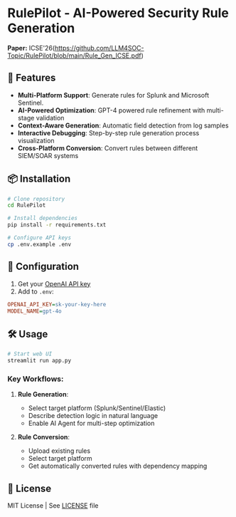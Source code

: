# RulePilot - AI-Powered Security Rule Generation

**Paper:** ICSE'26(https://github.com/LLM4SOC-Topic/RulePilot/blob/main/Rule_Gen_ICSE.pdf)

## 🚀 Features
- **Multi-Platform Support**: Generate rules for Splunk and Microsoft Sentinel.
- **AI-Powered Optimization**: GPT-4 powered rule refinement with multi-stage validation
- **Context-Aware Generation**: Automatic field detection from log samples
- **Interactive Debugging**: Step-by-step rule generation process visualization
- **Cross-Platform Conversion**: Convert rules between different SIEM/SOAR systems

## 📦 Installation
```bash
# Clone repository
cd RulePilot

# Install dependencies
pip install -r requirements.txt

# Configure API keys
cp .env.example .env
```

## 🔧 Configuration
1. Get your [OpenAI API key](https://platform.openai.com/api-keys)
2. Add to `.env`:
```ini
OPENAI_API_KEY=sk-your-key-here
MODEL_NAME=gpt-4o
```

## 🛠️ Usage
```bash
# Start web UI
streamlit run app.py
```

### Key Workflows:
1. **Rule Generation**:
   - Select target platform (Splunk/Sentinel/Elastic)
   - Describe detection logic in natural language
   - Enable AI Agent for multi-step optimization

2. **Rule Conversion**:
   - Upload existing rules
   - Select target platform
   - Get automatically converted rules with dependency mapping


## 📄 License
MIT License | See [LICENSE](LICENSE) file
